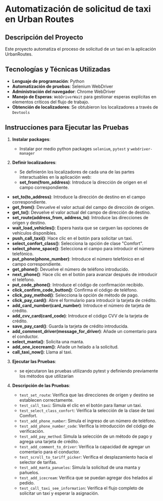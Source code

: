 # Automatización de solicitud de taxi en Urban Routes

## Descripción del Proyecto

Este proyecto automatiza el proceso de solicitud de un taxi en la aplicación UrbanRoutes.
## Tecnologías y Técnicas Utilizadas

- **Lenguaje de programación**: Python
- **Automatización de pruebas**: Selenium WebDriver
- **Administración del navegador**: Chrome WebDriver
- **Manejo de Esperas**: `WebDriverWait` para gestionar esperas explícitas en elementos críticos del flujo de trabajo.
- **Obtención de localizadores**: Se obtubieron los localizadores a través de `Devtools`
  
## Instrucciones para Ejecutar las Pruebas

1. **Instalar packages**:
   - Instalar por medio python packages `selenium`, `pytest` y `webdriver-manager`

2. **Definir localizadores**:
   - Se definierón los localizadores de cada una de las partes interactuables en la aplicación web:
   - **set_from(from_address)**: Introduce la dirección de origen en el campo correspondiente.
- **set_to(to_address)**: Introduce la dirección de destino en el campo correspondiente.
- **get_from()**: Devuelve el valor actual del campo de dirección de origen.
- **get_to()**: Devuelve el valor actual del campo de dirección de destino.
- **set_route(address_from, address_to)**: Introduce las direcciones de origen y destino.
- **wait_load_vehicles()**: Espera hasta que se carguen las opciones de vehículos disponibles.
- **push_call_taxi()**: Hace clic en el botón para solicitar un taxi.
- **select_confort_class()**: Selecciona la opción de clase "Comfort".
- **select_phone_space()**: Selecciona el campo para introducir el número telefónico.
- **put_phone(phone_number)**: Introduce el número telefónico en el campo correspondiente.
- **get_phone()**: Devuelve el número de teléfono introducido.
- **next_phone()**: Hace clic en el botón para avanzar después de introducir el teléfono.
- **put_code_phone()**: Introduce el código de confirmación recibido.
- **click_confirm_code_button()**: Confirma el código de teléfono.
- **click_pay_method()**: Selecciona la opción de método de pago.
- **click_pay_card()**: Abre el formulario para introducir la tarjeta de crédito.
- **add_card_number(card_number)**: Introduce el número de tarjeta de crédito.
- **add_cvv_card(card_code)**: Introduce el código CVV de la tarjeta de crédito.
- **save_pay_card()**: Guarda la tarjeta de crédito introducida.
- **add_comment_driver(message_for_driver)**: Añade un comentario para el conductor.
- **select_manta()**: Solicita una manta.
- **add_one_icecream()**: Añade un helado a la solicitud.
- **call_taxi_now()**: Llama al taxi.

3. **Ejecutar las Pruebas**:
    - se ejecutaron las pruebas utilizando pytest y definiendo previamente los métodos que utilizarían 

4. **Descripción de las Pruebas**:
   - `test_set_route`: Verifica que las direcciones de origen y destino se establecen correctamente.
   - `test_call_taxi`: Simula el clic en el botón para llamar un taxi.
   - `test_select_class_confort`: Verifica la selección de la clase de taxi Comfort.
   - `test_add_phone_number`: Simula el ingreso de un número de teléfono.
   - `test_add_phone_number_code`: Verifica la introducción del código de verificación.
   - `test_add_pay_method`: Simula la selección de un método de pago y agrega una tarjeta de crédito.
   - `test_add_comment_to_driver`: Verifica la capacidad de agregar un comentario para el conductor.
   - `test_scroll_to_tariff_picker`: Verifica el desplazamiento hacia el selector de tarifas.
   - `test_add_manta_panuelos`: Simula la solicitud de una manta y pañuelos.
   - `test_add_icecream`: Verifica que se puedan agregar dos helados al pedido.
   - `test_call_taxi_see_information`: Verifica el flujo completo de solicitar un taxi y esperar la asignación.

